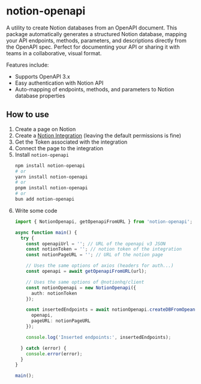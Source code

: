 # notion-openapi

A utility to create Notion databases from an OpenAPI document. This package automatically generates a structured Notion database, mapping your API endpoints, methods, parameters, and descriptions directly from the OpenAPI spec. Perfect for documenting your API or sharing it with teams in a collaborative, visual format.

Features include:
- Supports OpenAPI 3.x
- Easy authentication with Notion API
- Auto-mapping of endpoints, methods, and parameters to Notion database properties

## How to use

1. Create a page on Notion
2. Create a [Notion Integration](https://www.notion.so/profile/integrations) (leaving the default permissions is fine)
3. Get the Token associated with the integration
4. Connect the page to the integration
5. Install `notion-openapi`
    ```bash
    npm install notion-openapi
    # or
    yarn install notion-openapi
    # or
    pnpm install notion-openapi
    # or
    bun add notion-openapi
    ```
6. Write some code
    ```ts
    import { NotionOpenapi, getOpenapiFromURL } from 'notion-openapi';

    async function main() {
      try {
        const openapiUrl = ''; // URL of the openapi v3 JSON
        const notionToken = ''; // notion token of the integration
        const notionPageURL = ''; // URL of the notion page

        // Uses the same options of axios (headers for auth...)
        const openapi = await getOpenapiFromURL(url);

        // Uses the same options of @notionhq/client
        const notionOpenapi = new NotionOpenapi({ 
          auth: notionToken
        });

        const insertedEndpoints = await notionOpenapi.createDBFromOpeanpi({
          openapi,
          pageURL: notionPageURL
        });

        console.log('Inserted endpoints:', insertedEndpoints);

      } catch (error) {
        console.error(error);
      }
    }

    main();
    ```